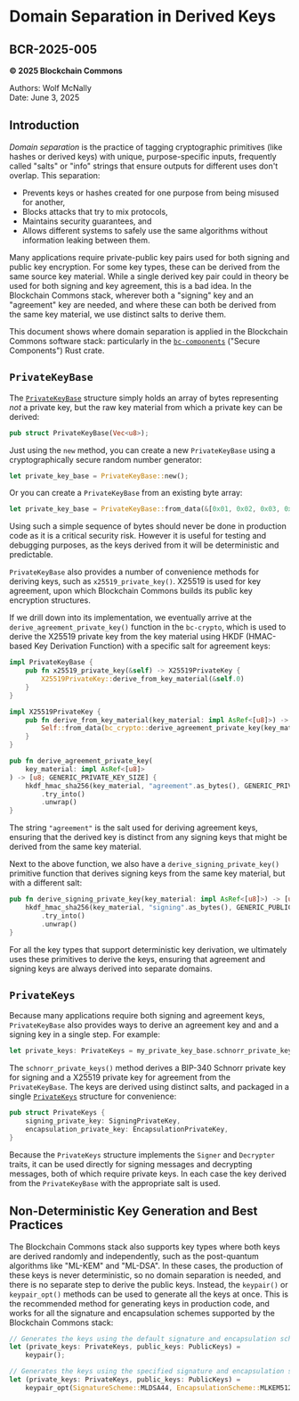 # Domain Separation in Derived Keys

## BCR-2025-005

**© 2025 Blockchain Commons**

Authors: Wolf McNally\
Date: June 3, 2025

## Introduction

_Domain separation_ is the practice of tagging cryptographic primitives (like hashes or derived keys) with unique, purpose-specific inputs, frequently called "salts" or "info" strings that ensure outputs for different uses don't overlap. This separation:

- Prevents keys or hashes created for one purpose from being misused for another,
- Blocks attacks that try to mix protocols,
- Maintains security guarantees, and
- Allows different systems to safely use the same algorithms without information leaking between them.

Many applications require private-public key pairs used for both signing and public key encryption. For some key types, these can be derived from the same source key material. While a single derived key pair could in theory be used for both signing and key agreement, this is a bad idea. In the Blockchain Commons stack, wherever both a "signing" key and an "agreement" key are needed, and where these can both be derived from the same key material, we use distinct salts to derive them.

This document shows where domain separation is applied in the Blockchain Commons software stack: particularly in the [`bc-components`](https://crates.io/crates/bc-components) ("Secure Components") Rust crate.

## `PrivateKeyBase`

The [`PrivateKeyBase`](https://github.com/BlockchainCommons/bc-components-rust/blob/master/src/private_key_base.rs) structure simply holds an array of bytes representing _not_ a private key, but the raw key material from which a private key can be derived:

```rust
pub struct PrivateKeyBase(Vec<u8>);
```

Just using the `new` method, you can create a new `PrivateKeyBase` using a cryptographically secure random number generator:

```rust
let private_key_base = PrivateKeyBase::new();
```

Or you can create a `PrivateKeyBase` from an existing byte array:

```rust
let private_key_base = PrivateKeyBase::from_data(&[0x01, 0x02, 0x03, 0x04]);
```

Using such a simple sequence of bytes should never be done in production code as it is a critical security risk. However it is useful for testing and debugging purposes, as the keys derived from it will be deterministic and predictable.

`PrivateKeyBase` also provides a number of convenience methods for deriving keys, such as `x25519_private_key()`. X25519 is used for key agreement, upon which Blockchain Commons builds its public key encryption structures.

If we drill down into its implementation, we eventually arrive at the `derive_agreement_private_key()` function in the `bc-crypto`, which is used to derive the X25519 private key from the key material using  HKDF (HMAC-based Key Derivation Function) with a specific salt for agreement keys:

```rust
impl PrivateKeyBase {
    pub fn x25519_private_key(&self) -> X25519PrivateKey {
        X25519PrivateKey::derive_from_key_material(&self.0)
    }
}

impl X25519PrivateKey {
    pub fn derive_from_key_material(key_material: impl AsRef<[u8]>) -> Self {
        Self::from_data(bc_crypto::derive_agreement_private_key(key_material))
    }
}

pub fn derive_agreement_private_key(
    key_material: impl AsRef<[u8]>
) -> [u8; GENERIC_PRIVATE_KEY_SIZE] {
    hkdf_hmac_sha256(key_material, "agreement".as_bytes(), GENERIC_PRIVATE_KEY_SIZE)
        .try_into()
        .unwrap()
}
```

The string `"agreement"` is the salt used for deriving agreement keys, ensuring that the derived key is distinct from any signing keys that might be derived from the same key material.

Next to the above function, we also have a `derive_signing_private_key()` primitive function that derives signing keys from the same key material, but with a different salt:

```rust
pub fn derive_signing_private_key(key_material: impl AsRef<[u8]>) -> [u8; GENERIC_PUBLIC_KEY_SIZE] {
    hkdf_hmac_sha256(key_material, "signing".as_bytes(), GENERIC_PUBLIC_KEY_SIZE)
        .try_into()
        .unwrap()
}
```

For all the key types that support deterministic key derivation, we ultimately uses these primitives to derive the keys, ensuring that agreement and signing keys are always derived into separate domains.

## `PrivateKeys`

Because many applications require both signing and agreement keys, `PrivateKeyBase` also provides ways to derive an agreement key and and a signing key in a single step. For example:

```rust
let private_keys: PrivateKeys = my_private_key_base.schnorr_private_keys();
```

The `schnorr_private_keys()` method derives a BIP-340 Schnorr private key for signing and a X25519 private key for agreement from the `PrivateKeyBase`. The keys are derived using distinct salts, and packaged in a single [`PrivateKeys`](https://github.com/BlockchainCommons/bc-components-rust/blob/master/src/private_keys.rs) structure for convenience:

```rust
pub struct PrivateKeys {
    signing_private_key: SigningPrivateKey,
    encapsulation_private_key: EncapsulationPrivateKey,
}
```

Because the `PrivateKeys` structure implements the `Signer` and `Decrypter` traits, it can be used directly for signing messages and decrypting messages, both of which require private keys. In each case the key derived from the `PrivateKeyBase` with the appropriate salt is used.

## Non-Deterministic Key Generation and Best Practices

The Blockchain Commons stack also supports key types where both keys are derived randomly and independently, such as the post-quantum algorithms like "ML-KEM" and "ML-DSA". In these cases, the production of these keys is never deterministic, so no domain separation is needed, and there is no separate step to derive the public keys. Instead, the `keypair()` or `keypair_opt()` methods can be used to generate all the keys at once. This is the recommended method for generating keys in production code, and works for all the signature and encapsulation schemes supported by the Blockchain Commons stack:

```rust
// Generates the keys using the default signature and encapsulation schemes.
let (private_keys: PrivateKeys, public_keys: PublicKeys) =
    keypair();

// Generates the keys using the specified signature and encapsulation schemes.
let (private_keys: PrivateKeys, public_keys: PublicKeys) =
    keypair_opt(SignatureScheme::MLDSA44, EncapsulationScheme::MLKEM512);
```
